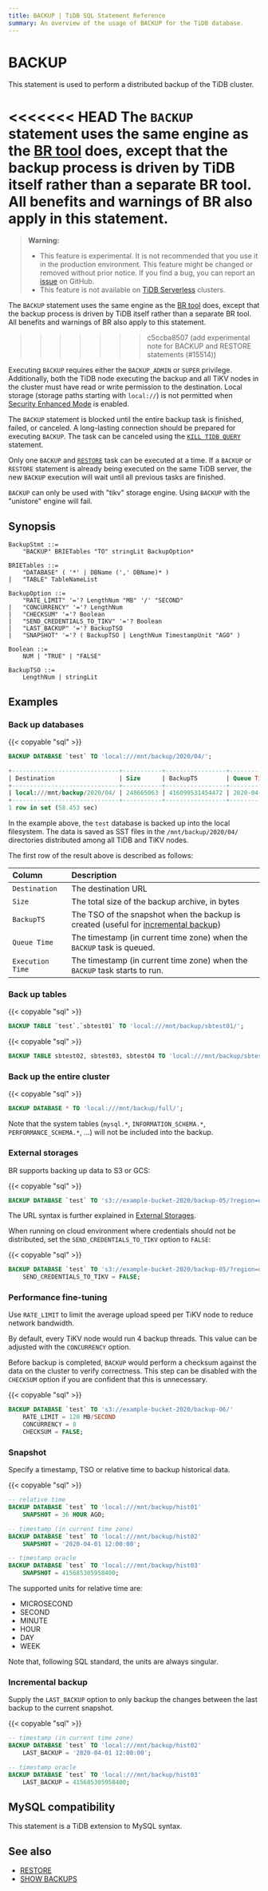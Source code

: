```yaml
---
title: BACKUP | TiDB SQL Statement Reference
summary: An overview of the usage of BACKUP for the TiDB database.
---
```


# BACKUP

This statement is used to perform a distributed backup of the TiDB cluster.

<<<<<<< HEAD
The `BACKUP` statement uses the same engine as the [BR tool](/br/backup-and-restore-tool.md) does, except that the backup process is driven by TiDB itself rather than a separate BR tool. All benefits and warnings of BR also apply in this statement.
=======
> **Warning:**
>
> - This feature is experimental. It is not recommended that you use it in the production environment. This feature might be changed or removed without prior notice. If you find a bug, you can report an [issue](https://github.com/pingcap/tidb/issues) on GitHub.
> - This feature is not available on [TiDB Serverless](https://docs.pingcap.com/tidbcloud/select-cluster-tier#tidb-serverless) clusters.

The `BACKUP` statement uses the same engine as the [BR tool](https://docs.pingcap.com/tidb/stable/backup-and-restore-overview) does, except that the backup process is driven by TiDB itself rather than a separate BR tool. All benefits and warnings of BR also apply to this statement.
>>>>>>> c5ccba8507 (add experimental note for BACKUP and RESTORE statements (#15514))

Executing `BACKUP` requires either the `BACKUP_ADMIN` or `SUPER` privilege. Additionally, both the TiDB node executing the backup and all TiKV nodes in the cluster must have read or write permission to the destination. Local storage (storage paths starting with `local://`) is not permitted when [Security Enhanced Mode](/system-variables.md#tidb_enable_enhanced_security) is enabled.

The `BACKUP` statement is blocked until the entire backup task is finished, failed, or canceled. A long-lasting connection should be prepared for executing `BACKUP`. The task can be canceled using the [`KILL TIDB QUERY`](/sql-statements/sql-statement-kill.md) statement.

Only one `BACKUP` and [`RESTORE`](/sql-statements/sql-statement-restore.md) task can be executed at a time. If a `BACKUP` or `RESTORE` statement is already being executed on the same TiDB server, the new `BACKUP` execution will wait until all previous tasks are finished.

`BACKUP` can only be used with "tikv" storage engine. Using `BACKUP` with the "unistore" engine will fail.

## Synopsis

```ebnf+diagram
BackupStmt ::=
    "BACKUP" BRIETables "TO" stringLit BackupOption*

BRIETables ::=
    "DATABASE" ( '*' | DBName (',' DBName)* )
|   "TABLE" TableNameList

BackupOption ::=
    "RATE_LIMIT" '='? LengthNum "MB" '/' "SECOND"
|   "CONCURRENCY" '='? LengthNum
|   "CHECKSUM" '='? Boolean
|   "SEND_CREDENTIALS_TO_TIKV" '='? Boolean
|   "LAST_BACKUP" '='? BackupTSO
|   "SNAPSHOT" '='? ( BackupTSO | LengthNum TimestampUnit "AGO" )

Boolean ::=
    NUM | "TRUE" | "FALSE"

BackupTSO ::=
    LengthNum | stringLit
```

## Examples

### Back up databases

{{< copyable "sql" >}}

```sql
BACKUP DATABASE `test` TO 'local:///mnt/backup/2020/04/';
```

```sql
+------------------------------+-----------+-----------------+---------------------+---------------------+
| Destination                  | Size      | BackupTS        | Queue Time          | Execution Time      |
+------------------------------+-----------+-----------------+---------------------+---------------------+
| local:///mnt/backup/2020/04/ | 248665063 | 416099531454472 | 2020-04-12 23:09:48 | 2020-04-12 23:09:48 |
+------------------------------+-----------+-----------------+---------------------+---------------------+
1 row in set (58.453 sec)
```

In the example above, the `test` database is backed up into the local filesystem. The data is saved as SST files in the `/mnt/backup/2020/04/` directories distributed among all TiDB and TiKV nodes.

The first row of the result above is described as follows:

| Column | Description |
| :-------- | :--------- |
| `Destination` | The destination URL |
| `Size` |  The total size of the backup archive, in bytes |
| `BackupTS` | The TSO of the snapshot when the backup is created (useful for [incremental backup](#incremental-backup)) |
| `Queue Time` | The timestamp (in current time zone) when the `BACKUP` task is queued. |
| `Execution Time` | The timestamp (in current time zone) when the `BACKUP` task starts to run. |

### Back up tables

{{< copyable "sql" >}}

```sql
BACKUP TABLE `test`.`sbtest01` TO 'local:///mnt/backup/sbtest01/';
```

{{< copyable "sql" >}}

```sql
BACKUP TABLE sbtest02, sbtest03, sbtest04 TO 'local:///mnt/backup/sbtest/';
```

### Back up the entire cluster

{{< copyable "sql" >}}

```sql
BACKUP DATABASE * TO 'local:///mnt/backup/full/';
```

Note that the system tables (`mysql.*`, `INFORMATION_SCHEMA.*`, `PERFORMANCE_SCHEMA.*`, …) will not be included into the backup.

### External storages

BR supports backing up data to S3 or GCS:

{{< copyable "sql" >}}

```sql
BACKUP DATABASE `test` TO 's3://example-bucket-2020/backup-05/?region=us-west-2&access-key={YOUR_ACCESS_KEY}&secret-access-key={YOUR_SECRET_KEY}';
```

The URL syntax is further explained in [External Storages](/br/backup-and-restore-storages.md).

When running on cloud environment where credentials should not be distributed, set the `SEND_CREDENTIALS_TO_TIKV` option to `FALSE`:

{{< copyable "sql" >}}

```sql
BACKUP DATABASE `test` TO 's3://example-bucket-2020/backup-05/?region=us-west-2'
    SEND_CREDENTIALS_TO_TIKV = FALSE;
```

### Performance fine-tuning

Use `RATE_LIMIT` to limit the average upload speed per TiKV node to reduce network bandwidth.

By default, every TiKV node would run 4 backup threads. This value can be adjusted with the `CONCURRENCY` option.

Before backup is completed, `BACKUP` would perform a checksum against the data on the cluster to verify correctness. This step can be disabled with the `CHECKSUM` option if you are confident that this is unnecessary.

{{< copyable "sql" >}}

```sql
BACKUP DATABASE `test` TO 's3://example-bucket-2020/backup-06/'
    RATE_LIMIT = 120 MB/SECOND
    CONCURRENCY = 8
    CHECKSUM = FALSE;
```

### Snapshot

Specify a timestamp, TSO or relative time to backup historical data.

{{< copyable "sql" >}}

```sql
-- relative time
BACKUP DATABASE `test` TO 'local:///mnt/backup/hist01'
    SNAPSHOT = 36 HOUR AGO;

-- timestamp (in current time zone)
BACKUP DATABASE `test` TO 'local:///mnt/backup/hist02'
    SNAPSHOT = '2020-04-01 12:00:00';

-- timestamp oracle
BACKUP DATABASE `test` TO 'local:///mnt/backup/hist03'
    SNAPSHOT = 415685305958400;
```

The supported units for relative time are:

* MICROSECOND
* SECOND
* MINUTE
* HOUR
* DAY
* WEEK

Note that, following SQL standard, the units are always singular.

### Incremental backup

Supply the `LAST_BACKUP` option to only backup the changes between the last backup to the current snapshot.

{{< copyable "sql" >}}

```sql
-- timestamp (in current time zone)
BACKUP DATABASE `test` TO 'local:///mnt/backup/hist02'
    LAST_BACKUP = '2020-04-01 12:00:00';

-- timestamp oracle
BACKUP DATABASE `test` TO 'local:///mnt/backup/hist03'
    LAST_BACKUP = 415685305958400;
```

## MySQL compatibility

This statement is a TiDB extension to MySQL syntax.

## See also

* [RESTORE](/sql-statements/sql-statement-restore.md)
* [SHOW BACKUPS](/sql-statements/sql-statement-show-backups.md)
